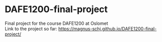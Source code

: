 # DAFE1200-final-project
Final project for the course DAFE1200 at Oslomet <br>
Link to the project so far: https://magnus-schj.github.io/DAFE1200-final-project/
